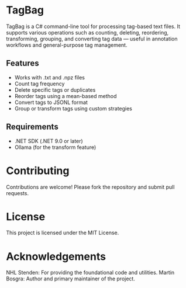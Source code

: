 
# TagBag
TagBag is a C# command-line tool for processing tag-based text files. It supports various operations such as counting, deleting, reordering, transforming, grouping, and converting tag data — useful in annotation workflows and general-purpose tag management.

## Features
- Works with .txt and .npz files
- Count tag frequency
- Delete specific tags or duplicates
- Reorder tags using a mean-based method
- Convert tags to JSONL format
- Group or transform tags using custom strategies

## Requirements
- .NET SDK (.NET 9.0 or later)
- Ollama (for the transform feature)

# Contributing
Contributions are welcome! Please fork the repository and submit pull requests.

# License
This project is licensed under the MIT License.

# Acknowledgements
NHL Stenden: For providing the foundational code and utilities.
Martin Bosgra: Author and primary maintainer of the project.
